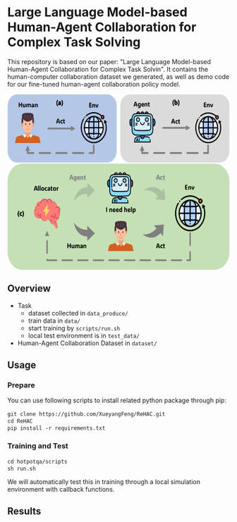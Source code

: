 # Large Language Model-based Human-Agent Collaboration for Complex Task Solving
This repository is based on our paper: "Large Language Model-based Human-Agent Collaboration for Complex Task Solvin". It contains the human-computer collaboration dataset we generated, as well as demo code for our fine-tuned human-agent collaboration policy model.   
<div  align="center">    
<img src="./pic/pic4.png" width = "600" height = "400" alt="pic" align=center />
</div>

## Overview
- Task
  - dataset collected in `data_produce/`
  - train data in `data/`
  - start training by `scripts/run.sh`
  - local test environment is in `test_data/`
- Human-Agent Collaboration Dataset in `dataset/`

## Usage
### Prepare
You can use following scripts to install related python package through pip:
```
git clone https://github.com/XueyangFeng/ReHAC.git
cd ReHAC
pip install -r requirements.txt
```
### Training and Test
```
cd hotpotqa/scripts
sh run.sh
```
We will automatically test this in training through a local simulation environment with callback functions.

## Results
